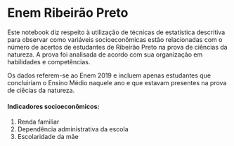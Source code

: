 # Enem Ribeirão Preto

Este notebook diz respeito à utilização de técnicas de estatística descritiva para observar como variáveis socioeconômicas estão relacionadas com o número de acertos de estudantes de Ribeirão Preto na prova de ciências da natureza. A prova foi analisada de acordo com sua organização em habilidades e competências.

Os dados referem-se ao Enem 2019 e incluem apenas estudantes que concluiriam o Ensino Médio naquele ano e que estavam presentes na prova de ciêcias da natureza.


#### Indicadores socioeconômicos:
1. Renda familiar
2. Dependência administrativa da escola
3. Escolaridade da mãe
